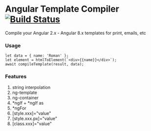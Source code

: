 # Angular Template Compiler [![Build Status](https://travis-ci.org/quanterion/ng-template.svg?branch=master)](https://travis-ci.org/quanterion/ng-template)

Compile your Angular 2.x - Angular 8.x templates for print, emails, etc

### Usage

```
let data = { name: 'Roman' };
let element = htmlToElement(`<div>{{name}}</div>`);
await compileTemplate(result, data);
```


### Features

1. string interpolation
1. ng-template
1. ng-container
1. *ngIf + *ngIf as
1. *ngFor
1. [style.xxx]="value"
1. [style.xxx.px]="value"
1. [class.xxx]="value"
